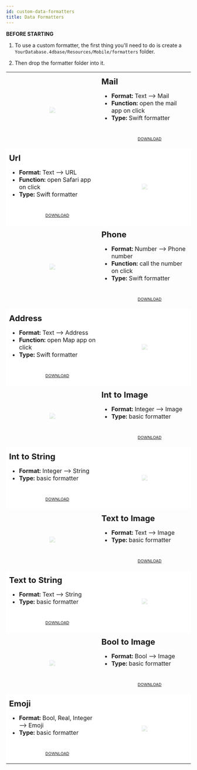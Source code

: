```yaml
---
id: custom-data-formatters
title: Data Formatters
---
```



<div markdown="1" class = "tips">

**BEFORE STARTING**

1. To use a custom formatter, the first thing you'll need to do is create a `YourDatabase.4dbase/Resources/Mobile/formatters` folder.

2. Then drop the formatter folder into it.

</div>

<div markdown="1" style="height: auto;">
<table>
<col width="50%">
<col width="50%">
<tr>
  <td style="height: auto; vertical-align: middle;text-align: center; border-color: #FFFFFF">
  <img style="max-height: 300px; opacity: 0.2" src="../assets/en/template-formatters/formatter-mail.png"/>
  </td>
  <td style="height: auto; vertical-align: middle;border-color: #FFFFFF">
  <h1 style="margin-top: 10px; font-size:22px">Mail</h1>
  <ul style="font-size:16px">
  <li><strong>Format:</strong> Text ⟶ Mail</li>
  <li><strong>Function:</strong> open the mail app on click</li>
  <li><strong>Type:</strong> Swift formatter</li>
  <div markdown="1" style="text-align: center; margin-top: 40px;">
  <a class="button" style="width: 50%; font-size: 11px" href="../assets/en/template-formatters/formatterMail.zip">DOWNLOAD</a></div>
  </td>
  </tr>
<tr>
  <td style="height: auto; vertical-align: middle;border-color: #FFFFFF;background-color: #FFFFFF">
  <h1 style="margin-top: 10px; font-size:22px">Url</h1>
  <ul style="font-size:16px">
  <li><strong>Format:</strong> Text ⟶ URL</li>
  <li><strong>Function:</strong> open Safari app on click</li>
  <li><strong>Type:</strong> Swift formatter</li>

  <div markdown="1" style="text-align: center; margin-top: 40px;">
  <a class="button" style="width: 50%; font-size: 11px" href="../assets/en/template-formatters/formatterUrl.zip">DOWNLOAD</a></div>
  </td>
  <td style="height: auto; vertical-align: middle;text-align: center; border-color: #FFFFFF;background-color: #FFFFFF">
  <img style="max-height: 300px; opacity: 0.2" src="../assets/en/template-formatters/formatter-link.png"/>
  </td>
  </tr>
<tr>
  <td style="height: auto; vertical-align: middle;text-align: center; border-color: #FFFFFF">
  <img style="max-height: 300px; opacity: 0.2" src="../assets/en/template-formatters/formatter-phone.png"/>
  </td>
  <td style="height: auto; vertical-align: middle;border-color: #FFFFFF">
  <h1 style="margin-top: 10px; font-size:22px">Phone</h1>
  <ul style="font-size:16px">
  <li><strong>Format:</strong> Number ⟶ Phone number</li>
  <li><strong>Function:</strong> call the number on click</li>
  <li><strong>Type:</strong> Swift formatter</li>
  <div markdown="1" style="text-align: center; margin-top: 40px;">
  <a class="button" style="width: 50%; font-size: 11px" href="../assets/en/template-formatters/formatterPhone.zip">DOWNLOAD</a></div>
  </td>
  </tr>
<tr>
  <td style="height: auto; vertical-align: middle;border-color: #FFFFFF;background-color: #FFFFFF">
  <h1 style="margin-top: 10px; font-size:22px">Address</h1>
  <ul style="font-size:16px">
  <li><strong>Format:</strong> Text ⟶ Address</li>
  <li><strong>Function:</strong> open Map app on click</li>
  <li><strong>Type:</strong> Swift formatter</li>
  <div markdown="1" style="text-align: center; margin-top: 40px;">
  <a class="button" style="width: 50%; font-size: 11px" href="../assets/en/template-formatters/formatterAddress.zip">DOWNLOAD</a></div>
  </td>
  <td style="height: auto; vertical-align: middle;text-align: center; border-color: #FFFFFF;background-color: #FFFFFF">
  <img style="max-height: 300px; opacity: 0.2" src="../assets/en/template-formatters/formatter-adress.png"/>
  </td>
  </tr>
<tr>
  <td style="height: auto; vertical-align: middle;text-align: center; border-color: #FFFFFF">
  <img style="max-height: 300px; opacity: 0.2" src="../assets/en/template-formatters/formatter-Int-to-Image.png"/>
  </td>
  <td style="height: auto; vertical-align: middle;border-color: #FFFFFF">
  <h1 style="margin-top: 10px; font-size:22px">Int to Image</h1>
  <ul style="font-size:16px">
  <li><strong>Format:</strong> Integer ⟶ Image</li>
  <li><strong>Type:</strong> basic formatter</li>
  <div markdown="1" style="text-align: center; margin-top: 40px;">
  <a class="button" style="width: 50%; font-size: 11px" href="../assets/en/template-formatters/formatterInttoImage.zip">DOWNLOAD</a></div>
  </td>
  </tr>
<tr>
  <td style="height: auto; vertical-align: middle;border-color: #FFFFFF;background-color: #FFFFFF">
  <h1 style="margin-top: 10px; font-size:22px">Int to String</h1>
  <ul style="font-size:16px">
  <li><strong>Format:</strong> Integer ⟶ String</li>
  <li><strong>Type:</strong> basic formatter</li>
  <div markdown="1" style="text-align: center; margin-top: 40px;">
  <a class="button" style="width: 50%; font-size: 11px" href="../assets/en/template-formatters/formatterInttoString.zip">DOWNLOAD</a></div>
  </td>
  <td style="height: auto; vertical-align: middle;text-align: center; border-color: #FFFFFF;background-color: #FFFFFF">
  <img style="max-height: 300px; opacity: 0.2" src="../assets/en/template-formatters/formatter-Int-to-String.png"/>
  </td>
  </tr>
<tr>
  <td style="height: auto; vertical-align: middle;text-align: center; border-color: #FFFFFF">
  <img style="max-height: 300px; opacity: 0.2" src="../assets/en/template-formatters/formatter-text-to-Image.png"/>
  </td>
  <td style="height: auto; vertical-align: middle;border-color: #FFFFFF">
  <h1 style="margin-top: 10px; font-size:22px">Text to Image</h1>
  <ul style="font-size:16px">
  <li><strong>Format:</strong> Text ⟶ Image</li>
  <li><strong>Type:</strong> basic formatter</li>
  <div markdown="1" style="text-align: center; margin-top: 40px;">
  <a class="button" style="width: 50%; font-size: 11px" href="../assets/en/template-formatters/formatterTexttoImage.zip">DOWNLOAD</a></div>
  </td>
  </tr>
<tr>
  <td style="height: auto; vertical-align: middle;border-color: #FFFFFF;background-color: #FFFFFF">
  <h1 style="margin-top: 10px; font-size:22px">Text to String</h1>
  <ul style="font-size:16px">
  <li><strong>Format:</strong> Text ⟶ String</li>
  <li><strong>Type:</strong> basic formatter</li>
  <div markdown="1" style="text-align: center; margin-top: 40px;">
  <a class="button" style="width: 50%; font-size: 11px" href="../assets/en/template-formatters/formatterTexttoString.zip">DOWNLOAD</a></div>
  </td>
  <td style="height: auto; vertical-align: middle;text-align: center; border-color: #FFFFFF;background-color: #FFFFFF">
  <img style="max-height: 300px; opacity: 0.2" src="../assets/en/template-formatters/formatter-text-to-string.png"/>
  </td>
  </tr>
<tr>
  <td style="height: auto; vertical-align: middle;text-align: center; border-color: #FFFFFF">
  <img style="max-height: 300px; opacity: 0.2" src="../assets/en/template-formatters/formatter-Bool-to-Image.png"/>
  </td>
  <td style="height: auto; vertical-align: middle;border-color: #FFFFFF">
  <h1 style="margin-top: 10px; font-size:22px">Bool to Image</h1>
  <ul style="font-size:16px">
  <li><strong>Format:</strong> Bool ⟶ Image</li>
  <li><strong>Type:</strong> basic formatter</li>
  <div markdown="1" style="text-align: center; margin-top: 40px;">
  <a class="button" style="width: 50%; font-size: 11px" href="../assets/en/template-formatters/formatterBooltoImage.zip">DOWNLOAD</a></div>
  </td>
  </tr>
<tr>
  <td style="height: auto; vertical-align: middle;border-color: #FFFFFF;background-color: #FFFFFF">
  <h1 style="margin-top: 10px; font-size:22px">Emoji</h1>
  <ul style="font-size:16px">
  <li><strong>Format:</strong> Bool, Real, Integer ⟶ Emoji</li>
  <li><strong>Type:</strong> basic formatter</li>
  <div markdown="1" style="text-align: center; margin-top: 40px;">
  <a class="button" style="width: 50%; font-size: 11px" href="../assets/en/template-formatters/formatterGenderEmoji.zip">DOWNLOAD</a></div>
  </td>
  <td style="height: auto; vertical-align: middle;text-align: center; border-color: #FFFFFF;background-color: #FFFFFF">
  <img style="max-height: 300px; opacity: 0.2" src="../assets/en/template-formatters/formatter-gender-emoji.png"/>
  </td>
  </tr>
</table>
</div>


